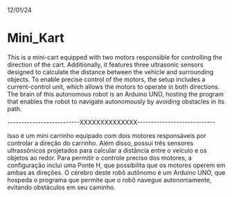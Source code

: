 12/01/24
# Mini_Kart

This is a mini-cart equipped with two motors responsible for controlling the direction of the cart. Additionally, it features three ultrasonic sensors designed to calculate the distance between the vehicle and surrounding objects. To enable precise control of the motors, the setup includes a current-control unit, which allows the motors to operate in both directions. The brain of this autonomous robot is an Arduino UNO, hosting the program that enables the robot to navigate autonomously by avoiding obstacles in its path.

--------------------------XXXXXXXXXXXXXX----------------------------


Isso é um mini carrinho equipado com dois motores responsáveis por controlar a direção do carrinho. Além disso, possui três sensores ultrassônicos projetados para calcular a distância entre o veículo e os objetos ao redor. Para permitir o controle preciso dos motores, a configuração inclui uma Ponte H, que possibilita que os motores operem em ambas as direções. O cérebro deste robô autônomo é um Arduino UNO, que hospeda o programa que permite que o robô navegue autonomamente, evitando obstáculos em seu caminho.
